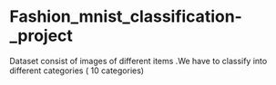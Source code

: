 # Fashion_mnist_classification-_project
Dataset consist of images of  different  items .We have to classify into different categories ( 10 categories)
